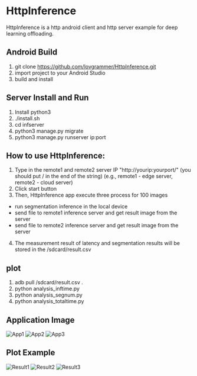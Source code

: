 # HttpInference

HttpInference is a http android client and http server example for deep learning offloading.
   
## Android Build
1) git clone https://github.com/lovgrammer/HttpInference.git
2) import project to your Android Studio
3) build and install

## Server Install and Run
1) Install python3
2) ./install.sh
3) cd infserver
4) python3 manage.py migrate
5) python3 manage.py runserver ip:port

## How to use HttpInference:
1) Type in the remote1 and remote2 server IP "http://yourip:yourport/" (you should put / in the end of the string)
(e.g., remote1 - edge server, remote2 - cloud server)
2) Click start button
3) Then, HttpInference app execute three process for 100 images
- run segmentation inference in the local device
- send file to remote1 inference server and get result image from the server
- send file to remote2 inference server and get result image from the server
4) The measurement result of latency and segmentation results will be stored in the /sdcard/result.csv

## plot
1) adb pull /sdcard/result.csv .
2) python analysis_inftime.py
3) python analysis_segnum.py
3) python analysis_totaltime.py


## Application Image
![App1](./images/App1.jpg)
![App2](./images/App2.jpg)
![App3](./images/App3.jpg)

## Plot Example
![Result1](./images/Result1.png)
![Result2](./images/Result2.png)
![Result3](./images/Result3.png)

